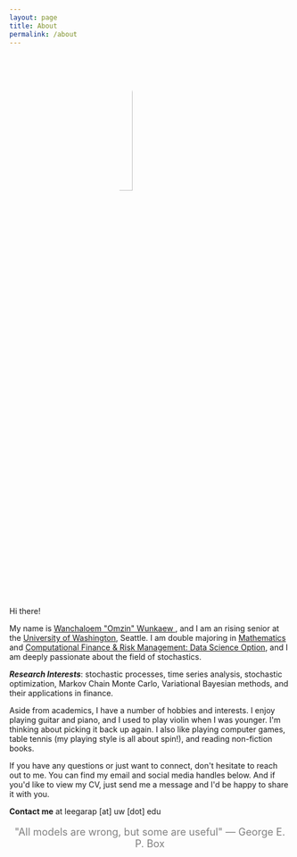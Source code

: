 ```yaml
---
layout: page
title: About
permalink: /about
---
```


<img align="center" style = "display: block;margin-left: auto;margin-right: auto;width: 25%;border-radius: 80%;" src="{{ site.baseurl }}/assets/image/profile_images/omzin.jpg" title="Omzin">

Hi there!

My name is <u> Wanchaloem "Omzin" Wunkaew </u> , and I am an rising senior at the <a href="https://www.washington.edu/">University of Washington</a>, Seattle.
I am double majoring in <a href="https://math.washington.edu/"> Mathematics </a> and <a href="https://depts.washington.edu/compfin/">Computational Finance & Risk Management: Data Science Option</a>, and I am deeply passionate about the field of stochastics.

***Research Interests***: stochastic processes, time series analysis, stochastic optimization, Markov Chain Monte Carlo, Variational Bayesian methods, and their applications in finance.

Aside from academics, I have a number of hobbies and interests. I enjoy playing guitar and piano, and I used to play violin when I was younger. I'm thinking about picking it back up again. I also like playing computer games, table tennis (my playing style is all about spin!), and reading non-fiction books.


 If you have any questions or just want to connect, don't hesitate to reach out to me. You can find my email and social media handles below. And if you'd like to view my CV, just send me a message and I'd be happy to share it with you.

**Contact me** at leegarap \[at\] uw \[dot\] edu


<div style="position: center;">
 <p style="font-size: 18px; text-align: center; color: grey;">"All models are wrong, but some are useful" — George E. P. Box</p>
</div>
